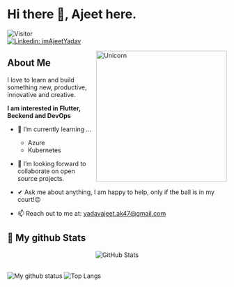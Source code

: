 # Hi there 👋, Ajeet here. 
![Visitor](https://visitor-badge.laobi.icu/badge?page_id=imAjeetYadav-hash.repoName) <br/>
<a href="https://www.linkedin.com/in/imAjeetYadav/" rel="Linkedin: imAjeetYadav">![Linkedin: imAjeetYadav](https://img.shields.io/badge/-CONNECT-blue?style=for-the-badge&logo=Linkedin)</a>



<img align="right" width=300px alt="Unicorn" src="https://c.tenor.com/GN73MKBawZYAAAAi/busy-cute.gif" />

## About Me

I love to learn and build something new, productive, innovative and creative.

**I am interested in Flutter, Beckend and DevOps**
- 🌱 I’m currently learning ...
  - Azure
  - Kubernetes 
- 👯 I’m looking forward to collaborate on open source projects.
- ✔ Ask me about anything, I am happy to help, only if the ball is in my court!😉<br>

- 📫 Reach out to me at: <a href="">yadavajeet.ak47@gmail.com</a>


<h2>👀 My github Stats</h2>

<div>
  <p align="center">
    <img src="https://github-readme-streak-stats.herokuapp.com/?user=imAjeetYadav" alt="GitHub Stats" /> <br/><br/>
  
</div>

![My github status](https://github-readme-stats.vercel.app/api?username=imAjeetYadav&show_icons=true&include_all_commits=true)
![Top Langs](https://github-readme-stats.vercel.app/api/top-langs/?username=imAjeetYadav&layout=compact)


